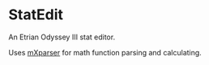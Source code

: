# StatEdit
An Etrian Odyssey III stat editor.

Uses [mXparser](https://github.com/mariuszgromada/MathParser.org-mXparser) for math function parsing and calculating.
